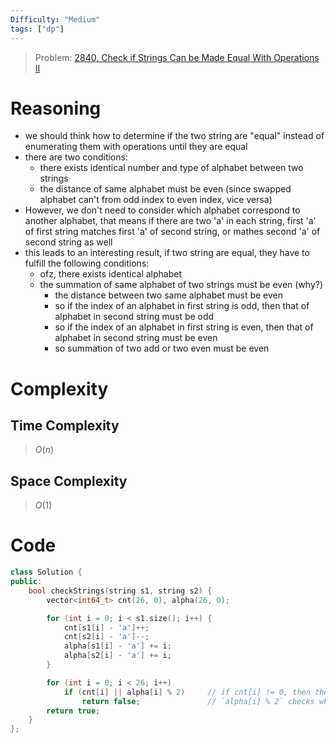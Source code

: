 ```yaml
---
Difficulty: "Medium"
tags: ["dp"]
---
```


> Problem: [2840. Check if Strings Can be Made Equal With Operations II](https://leetcode.com/problems/check-if-strings-can-be-made-equal-with-operations-ii/description/)

# Reasoning 
- we should think how to determine if the two string are "equal" instead of enumerating them with operations until they are equal
- there are two conditions: 
    - there exists identical number and type of alphabet between two strings 
    - the distance of same alphabet must be even (since swapped alphabet can't from odd index to even index, vice versa)
- However, we don't need to consider which alphabet correspond to another alphabet, that means if there are two 'a' in each string, first 'a' of first string matches first 'a' of second string, or mathes second 'a' of second string as well
- this leads to an interesting result, if two string are equal, they have to fulfill the following conditions:
    - ofz, there exists identical alphabet
    - the summation of same alphabet of two strings must be even (why?)
        - the distance between two same alphabet must be even
        - so if the index of an alphabet in first string is odd, then that of alphabet in second string must be odd
        - so if the index of an alphabet in first string is even, then that of alphabet in second string must be even
        - so summation of two add or two even must be even

# Complexity
## Time Complexity
> $O(n)$
## Space Complexity
> $O(1)$

# Code
```cpp
class Solution {
public:
    bool checkStrings(string s1, string s2) {
        vector<int64_t> cnt(26, 0), alpha(26, 0);

        for (int i = 0; i < s1.size(); i++) {
            cnt[s1[i] - 'a']++;
            cnt[s2[i] - 'a']--;
            alpha[s1[i] - 'a'] += i;
            alpha[s2[i] - 'a'] += i;
        }      

        for (int i = 0; i < 26; i++) 
            if (cnt[i] || alpha[i] % 2)     // if cnt[i] != 0, then the alphabet between two strings are not the same
                return false;               // `alpha[i] % 2` checks whether the summation of index is even or not
        return true;
    }
};
```